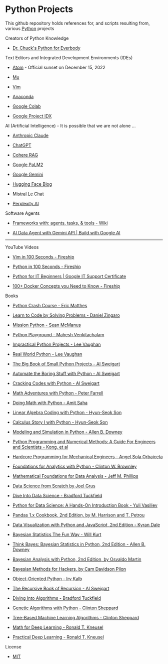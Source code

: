 # Python Projects

This github repository holds references for, and scripts resulting from, various [Python](https://www.python.org) projects

Creators of Python Knowledge

* [Dr. Chuck's Python for Everbody](https://www.py4e.com)

Text Editors and Integrated Development Environments (IDEs)

* [Atom](https://atom.io) - Official sunset on December 15, 2022

* [Mu](https://codewith.mu)

* [Vim](https://www.vim.org)

* [Anaconda](https://www.anaconda.com)

* [Google Colab](https://colab.research.google.com)

* [Google Project IDX](https://idx.dev)

AI (Artificial Intelligence) - It is possible that we are not alone ...

* [Anthropic Claude](https://www.anthropic.com/claude)

* [ChatGPT](https://openai.com/blog/chatgpt)

* [Cohere RAG](https://cohere.com)

* [Google PaLM2](https://ai.google/discover/palm2/)

* [Google Gemini](https://gemini.google.com)

* [Hugging Face Blog](https://huggingface.co/blog)

* [Mistral Le Chat](https://mistral.ai/)

* [Perplexity AI](https://www.perplexity.ai)
  
Software Agents

* [Frameworks with: agents, tasks, & tools - Wiki](https://en.m.wikipedia.org/wiki/Software_agent)

* [AI Data Agent with Gemini API | Build with Google AI](https://youtu.be/pj5mRDy9lG8?si=Ud0F_n-gLVtmmoM-)

- - - -

YouTube Videos

* [Vim in 100 Seconds - Fireship](https://youtu.be/-txKSRn0qeA?si=kMeNoYAmI3IGMYpG)

* [Python in 100 Seconds - Fireship](https://youtu.be/x7X9w_GIm1s?si=JY-n6um4eH74k2dX)

* [Python for IT Beginners | Google IT Support Certificate](https://youtu.be/PiLh7ohFltc?si=l-f8OmnaF9w9UgKL)

* [100+ Docker Concepts you Need to Know - Fireship](https://youtu.be/rIrNIzy6U_g?si=VJENXKCWYgWlN3VF)

Books

* [Python Crash Course - Eric Matthes](https://nostarch.com/pythoncrashcourse2e)

* [Learn to Code by Solving Problems - Daniel Zingaro](https://nostarch.com/learn-code-solving-problems)

* [Mission Python - Sean McManus](https://nostarch.com/missionpython)

* [Python Playground - Mahesh Venkitachalam](https://nostarch.com/pythonplayground)

* [Impractical Python Projects - Lee Vaughan](https://nostarch.com/impracticalpythonprojects)

* [Real World Python - Lee Vaughan](https://nostarch.com/real-world-python)

* [The Big Book of Small Python Projects - Al Sweigart](https://nostarch.com/big-book-small-python-projects)

* [Automate the Boring Stuff with Python - Al Sweigart](https://nostarch.com/automatestuff2)

* [Cracking Codes with Python - Al Sweigart](https://nostarch.com/crackingcodes)

* [Math Adventures with Python - Peter Farrell](https://nostarch.com/mathadventures)

* [Doing Math with Python - Amit Saha](https://nostarch.com/doingmathwithpython)

* [Linear Algebra Coding with Python - Hyun-Seok Son](https://www.goodreads.com/book/show/54619033-linear-algebra-coding-with-python)

* [Calculus Story I with Python - Hyun-Seok Son](https://blackwells.co.uk/bookshop/product/Calculus-Story-I-With-Python-by-Hyun-Seok-Son-author/9781097682799)

* [Modeling and Simulation in Python - Allen B. Downey](https://allendowney.github.io/ModSimPy/)

* [Python Programming and Numerical Methods: A Guide For Engineers and Scientists - Kong, et al](https://pythonnumericalmethods.berkeley.edu/notebooks/Index.html)

* [Hardcore Programming for Mechanical Engineers - Angel Sola Orbaiceta](https://nostarch.com/hardcore-programming-mechanical-engineers)

* [Foundations for Analytics with Python - Clinton W. Brownley](https://www.oreilly.com/library/view/foundations-for-analytics/9781491922521/)

* [Mathematical Foundations for Data Analysis - Jeff M. Phillips](https://link.springer.com/book/10.1007/978-3-030-62341-8)

* [Data Science from Scratch by Joel Grus](https://www.oreilly.com/library/view/data-science-from/9781492041122/)

* [Dive Into Data Science - Bradford Tuckfield](https://nostarch.com/dive-data-science)

* [Python for Data Science: A Hands-On Introduction Book - Yuli Vasiliev](https://www.oreilly.com/library/view/python-for-data/9781098130275/)

* [Pandas 1.x Cookbook, 2nd Edition, by M. Harrison and T. Petrou](https://www.packtpub.com/product/pandas-1x-cookbook-second-edition/9781839213106)

* [Data Visualization with Python and JavaScript, 2nd Edition - Kyran Dale](https://www.oreilly.com/library/view/data-visualization-with/9781098111861/)

* [Bayesian Statistics The Fun Way - Will Kurt](https://nostarch.com/learnbayes)

* [Think Bayes: Bayesian Statistics in Python, 2nd Edition - Allen B. Downey](https://www.oreilly.com/library/view/think-bayes-2nd/9781492089452/)

* [Bayesian Analysis with Python, 2nd Edition, by Osvaldo Martin](https://www.packtpub.com/product/bayesian-analysis-with-python-second-edition/9781789341652)

* [Bayesian Methods for Hackers, by Cam Davidson Pilon](https://dataorigami.net/Probabilistic-Programming-and-Bayesian-Methods-for-Hackers/)

* [Object-Oriented Python - Irv Kalb](https://nostarch.com/object-oriented-python)

* [The Recursive Book of Recursion - Al Sweigart](https://nostarch.com/recursive-book-recursion)

* [Diving Into Algorithms - Bradford Tuckfield](https://nostarch.com/Dive-Into-Algorithms)

* [Genetic Algorithms with Python - Clinton Sheppard](https://github.com/handcraftsman/GeneticAlgorithmsWithPython)

* [Tree-Based Machine Learning Algorithms - Clinton Sheppard](https://github.com/handcraftsman/TreeBasedMachineLearningAlgorithms)

* [Math for Deep Learning - Ronald T. Kneusel](https://nostarch.com/math-deep-learning)

* [Practical Deep Learning - Ronald T. Kneusel](https://nostarch.com/practical-deep-learning-python)

License
* [MIT](https://choosealicense.com/licenses/mit/)
